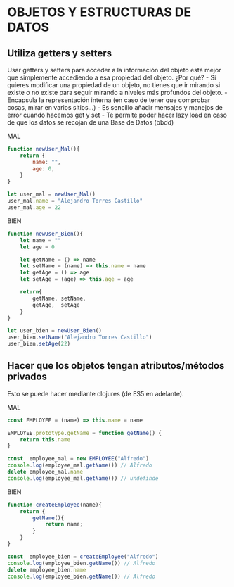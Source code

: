 # OBJETOS Y ESTRUCTURAS DE DATOS 
## Utiliza getters y setters

 Usar getters y setters para acceder a la información del objeto está mejor que simplemente accediendo a esa propiedad del objeto. ¿Por qué?
    - Si quieres modificar una propiedad de un objeto, no tienes que ir mirando si existe o no existe para seguir mirando a niveles más profundos del objeto.
    - Encapsula la representación interna (en caso de tener que comprobar cosas, mirar en varios sitios...)
    - Es sencillo añadir mensajes y manejos de error cuando hacemos get y set
    - Te permite poder hacer lazy load en caso de que los datos se recojan de una Base de Datos (bbdd)

MAL

```javascript
function newUser_Mal(){
    return {
        name: "",
        age: 0,
    }
}

let user_mal = newUser_Mal()
user_mal.name = "Alejandro Torres Castillo"
user_mal.age = 22
```
BIEN

```javascript
function newUser_Bien(){
    let name = ""
    let age = 0

    let getName = () => name
    let setName = (name) => this.name = name
    let getAge = () => age
    let setAge = (age) => this.age = age

    return{
        getName, setName,
        getAge,  setAge
    }
}

let user_bien = newUser_Bien()
user_bien.setName("Alejandro Torres Castillo")
user_bien.setAge(22)
```

## Hacer que los objetos tengan atributos/métodos privados

Esto se puede hacer mediante clojures (de ES5 en adelante). 

MAL
```javascript 
const EMPLOYEE = (name) => this.name = name

EMPLOYEE.prototype.getName = function getName() { 
    return this.name 
}

const  employee_mal = new EMPLOYEE("Alfredo")
console.log(employee_mal.getName()) // Alfredo
delete employee_mal.name
console.log(employee_mal.getName()) // undefinde
```

BIEN
```javascript
function createEmployee(name){
    return {
        getName(){
            return name;
        }
    }
}

const  employee_bien = createEmployee("Alfredo")
console.log(employee_bien.getName()) // Alfredo
delete employee_bien.name
console.log(employee_bien.getName()) // Alfredo
```